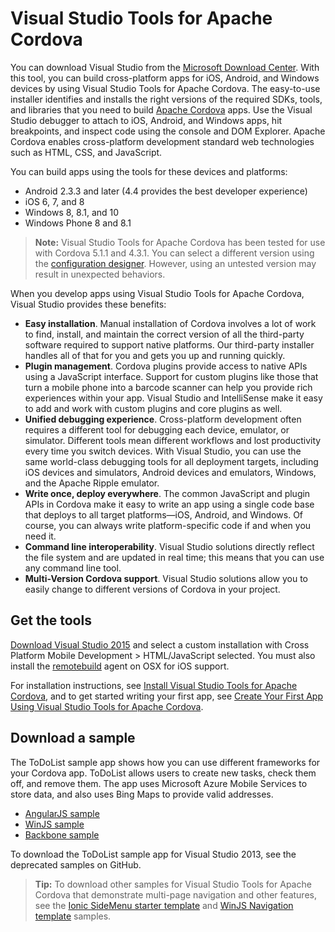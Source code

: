 <properties
   pageTitle="Visual Studio Tools for Apache Cordova | Cordova"
   description="description"
   services="na"
   documentationCenter=""
   authors="Mikejo5000"
   tags=""/>
<tags
   ms.service="na"
   ms.devlang="javascript"
   ms.topic="article"
   ms.tgt_pltfrm="mobile-multiple"
   ms.workload="na"
   ms.date="09/10/2015"
   ms.author="mikejo"/>

# Visual Studio Tools for Apache Cordova #

You can download Visual Studio from the [Microsoft Download Center](http://go.microsoft.com/fwlink/p/?linkid=517106). With this tool, you can build cross-platform apps for iOS, Android, and Windows devices by using Visual Studio Tools for Apache Cordova. The easy-to-use installer identifies and installs the right versions of the required SDKs, tools, and libraries that you need to build [Apache Cordova](http://cordova.apache.org/) apps. Use the Visual Studio debugger to attach to iOS, Android, and Windows apps, hit breakpoints, and inspect code using the console and DOM Explorer. Apache Cordova enables cross-platform development standard web technologies such as HTML, CSS, and JavaScript.

You can build apps using the tools for these devices and platforms:

* Android 2.3.3 and later (4.4 provides the best developer experience)
* iOS 6, 7, and 8
* Windows 8, 8.1, and 10
* Windows Phone 8 and 8.1

>**Note:**
Visual Studio Tools for Apache Cordova has been tested for use with Cordova 5.1.1 and 4.3.1\. You can select a different version using the [configuration designer](configure-vs-tools-apache-cordova.md). However, using an untested version may result in unexpected behaviors.

When you develop apps using Visual Studio Tools for Apache Cordova, Visual Studio provides these benefits:



* **Easy installation**. Manual installation of Cordova involves a lot of work to find, install, and maintain the correct version of all the third-party software required to support native platforms. Our third-party installer handles all of that for you and gets you up and running quickly.
* **Plugin management**. Cordova plugins provide access to native APIs using a JavaScript interface. Support for custom plugins like those that turn a mobile phone into a barcode scanner can help you provide rich experiences within your app. Visual Studio and IntelliSense make it easy to add and work with custom plugins and core plugins as well.
* **Unified debugging experience**. Cross-platform development often requires a different tool for debugging each device, emulator, or simulator. Different tools mean different workflows and lost productivity every time you switch devices. With Visual Studio, you can use the same world-class debugging tools for all deployment targets, including iOS devices and simulators, Android devices and emulators, Windows, and the Apache Ripple emulator.
* **Write once, deploy everywhere**. The common JavaScript and plugin APIs in Cordova make it easy to write an app using a single code base that deploys to all target platforms—iOS, Android, and Windows. Of course, you can always write platform-specific code if and when you need it.
* **Command line interoperability**. Visual Studio solutions directly reflect the file system and are updated in real time; this means that you can use any command line tool.
* **Multi-Version Cordova support**. Visual Studio solutions allow you to easily change to different versions of Cordova in your project.

## Get the tools ##

[Download Visual Studio 2015](http://aka.ms/mchm38) and select a custom installation with Cross Platform Mobile Development > HTML/JavaScript selected. You must also install the [remotebuild](https://www.npmjs.com/package/remotebuild) agent on OSX for iOS support.

For installation instructions, see [Install Visual Studio Tools for Apache Cordova](install-vs-tools-apache-cordova.md), and to get started writing your first app, see [Create Your First App Using Visual Studio Tools for Apache Cordova](create-first-app-using-vs-tools-apache-cordova.md).

## Download a sample ##

The ToDoList sample app shows how you can use different frameworks for your Cordova app. ToDoList allows users to create new tasks, check them off, and remove them. The app uses Microsoft Azure Mobile Services to store data, and also uses Bing Maps to provide valid addresses.

* [AngularJS sample](http://go.microsoft.com/fwlink/p/?LinkID=398516)
* [WinJS sample](http://go.microsoft.com/fwlink/p/?LinkID=398518)
* [Backbone sample](http://go.microsoft.com/fwlink/p/?LinkID=398517)

To download the ToDoList sample app for Visual Studio 2013, see the deprecated samples on GitHub.

>**Tip:**
To download other samples for Visual Studio Tools for Apache Cordova that demonstrate multi-page navigation and other features, see the [Ionic SideMenu starter template](http://go.microsoft.com/fwlink/p/?LinkID=544745) and [WinJS Navigation template](http://go.microsoft.com/fwlink/p/?LinkID=544743) samples.
